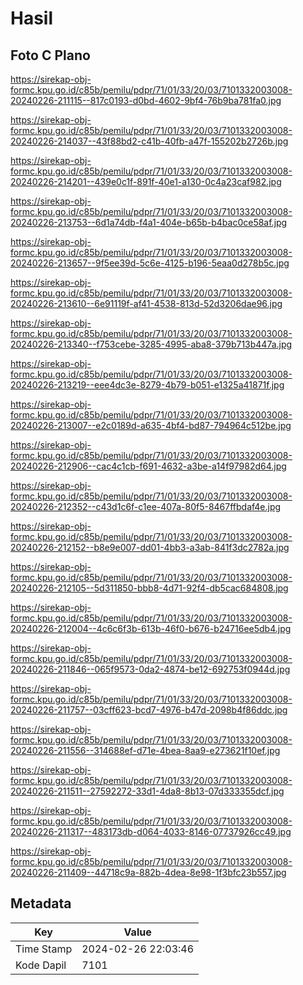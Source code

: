 # Hasil

## Foto C Plano

https://sirekap-obj-formc.kpu.go.id/c85b/pemilu/pdpr/71/01/33/20/03/7101332003008-20240226-211115--817c0193-d0bd-4602-9bf4-76b9ba781fa0.jpg

https://sirekap-obj-formc.kpu.go.id/c85b/pemilu/pdpr/71/01/33/20/03/7101332003008-20240226-214037--43f88bd2-c41b-40fb-a47f-155202b2726b.jpg

https://sirekap-obj-formc.kpu.go.id/c85b/pemilu/pdpr/71/01/33/20/03/7101332003008-20240226-214201--439e0c1f-891f-40e1-a130-0c4a23caf982.jpg

https://sirekap-obj-formc.kpu.go.id/c85b/pemilu/pdpr/71/01/33/20/03/7101332003008-20240226-213753--6d1a74db-f4a1-404e-b65b-b4bac0ce58af.jpg

https://sirekap-obj-formc.kpu.go.id/c85b/pemilu/pdpr/71/01/33/20/03/7101332003008-20240226-213657--9f5ee39d-5c6e-4125-b196-5eaa0d278b5c.jpg

https://sirekap-obj-formc.kpu.go.id/c85b/pemilu/pdpr/71/01/33/20/03/7101332003008-20240226-213610--6e91119f-af41-4538-813d-52d3206dae96.jpg

https://sirekap-obj-formc.kpu.go.id/c85b/pemilu/pdpr/71/01/33/20/03/7101332003008-20240226-213340--f753cebe-3285-4995-aba8-379b713b447a.jpg

https://sirekap-obj-formc.kpu.go.id/c85b/pemilu/pdpr/71/01/33/20/03/7101332003008-20240226-213219--eee4dc3e-8279-4b79-b051-e1325a41871f.jpg

https://sirekap-obj-formc.kpu.go.id/c85b/pemilu/pdpr/71/01/33/20/03/7101332003008-20240226-213007--e2c0189d-a635-4bf4-bd87-794964c512be.jpg

https://sirekap-obj-formc.kpu.go.id/c85b/pemilu/pdpr/71/01/33/20/03/7101332003008-20240226-212906--cac4c1cb-f691-4632-a3be-a14f97982d64.jpg

https://sirekap-obj-formc.kpu.go.id/c85b/pemilu/pdpr/71/01/33/20/03/7101332003008-20240226-212352--c43d1c6f-c1ee-407a-80f5-8467ffbdaf4e.jpg

https://sirekap-obj-formc.kpu.go.id/c85b/pemilu/pdpr/71/01/33/20/03/7101332003008-20240226-212152--b8e9e007-dd01-4bb3-a3ab-841f3dc2782a.jpg

https://sirekap-obj-formc.kpu.go.id/c85b/pemilu/pdpr/71/01/33/20/03/7101332003008-20240226-212105--5d311850-bbb8-4d71-92f4-db5cac684808.jpg

https://sirekap-obj-formc.kpu.go.id/c85b/pemilu/pdpr/71/01/33/20/03/7101332003008-20240226-212004--4c6c6f3b-613b-46f0-b676-b24716ee5db4.jpg

https://sirekap-obj-formc.kpu.go.id/c85b/pemilu/pdpr/71/01/33/20/03/7101332003008-20240226-211846--065f9573-0da2-4874-be12-692753f0944d.jpg

https://sirekap-obj-formc.kpu.go.id/c85b/pemilu/pdpr/71/01/33/20/03/7101332003008-20240226-211757--03cff623-bcd7-4976-b47d-2098b4f86ddc.jpg

https://sirekap-obj-formc.kpu.go.id/c85b/pemilu/pdpr/71/01/33/20/03/7101332003008-20240226-211556--314688ef-d71e-4bea-8aa9-e273621f10ef.jpg

https://sirekap-obj-formc.kpu.go.id/c85b/pemilu/pdpr/71/01/33/20/03/7101332003008-20240226-211511--27592272-33d1-4da8-8b13-07d333355dcf.jpg

https://sirekap-obj-formc.kpu.go.id/c85b/pemilu/pdpr/71/01/33/20/03/7101332003008-20240226-211317--483173db-d064-4033-8146-07737926cc49.jpg

https://sirekap-obj-formc.kpu.go.id/c85b/pemilu/pdpr/71/01/33/20/03/7101332003008-20240226-211409--44718c9a-882b-4dea-8e98-1f3bfc23b557.jpg


## Metadata

| Key        | Value               |
| ---------- | ------------------- |
| Time Stamp | 2024-02-26 22:03:46 |
| Kode Dapil | 7101                |



